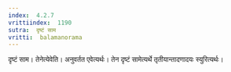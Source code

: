 ```yaml
---
index:  4.2.7
vrittiindex:  1190
sutra:  दृष्टं साम
vritti:  balamanorama 
---
```


दृष्टं साम। तेनेत्येवेति। अनुवर्तत एवेत्यर्थः। तेन दृष्टं सामेत्यर्थे तृतीयान्तादणादयः स्युरित्यर्थः। 


